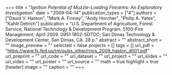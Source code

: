 +++
title = "*Ignition Potential of Muzzle-Loading Firearms: An Exploratory Investigation*"
date = "2009-04-14"
publication_types = ["4"]
authors = ["David V. Haston", "Mark A. Finney", "Andy Horcher", "Philip A. Yates", "Kahlil Detrich"]
publication = "U.S. Department of Agriculture, Forest Service, National Technology & Development Program. 5100-Fire Management; April 2009. 0951 1802-SDTDC; San Dimas Technology & Development Center, San Dimas, CA. 28 p."
abstract = ""
abstract_short = ""
image_preview = ""
selected = false
projects = []
tags = []
url_pdf = "https://www.fs.fed.us/rm/pubs_other/rmrs_2009_haston_d001.pdf"
url_preprint = ""
url_code = ""
url_dataset = ""
url_project = ""
url_slides = ""
url_video = ""
url_poster = ""
url_source = ""
math = true
highlight = true
[header]
image = ""
caption = ""
+++
